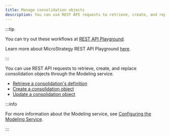 ```yaml
---
title: Manage consolidation objects
description: You can use REST API requests to retrieve, create, and replace consolidation objects through the Modeling service.
---
```


<Available since="2021 Update 2" />

:::tip

You can try out these workflows at [REST API Playground](https://www.postman.com/microstrategysdk/workspace/microstrategy-rest-api/folder/16131298-7cc97135-4b16-4910-a32f-5463f39519cf?ctx=documentation).

Learn more about MicroStrategy REST API Playground [here](/docs/getting-started/playground.md).

:::

You can use REST API requests to retrieve, create, and replace consolidation objects through the Modeling service.

- [Retrieve a consolidation's definition](./retrieve-a-consolidations-definition.md)
- [Create a consolidation object](./create-a-consolidation-object.md)
- [Update a consolidation object](./update-a-consolidation-object.md)

:::info

For more information about the Modeling service, see [Configuring the Modeling Service](https://www2.microstrategy.com/producthelp/Current/InstallConfig/en-us/Content/modeling_service.htm).

:::
